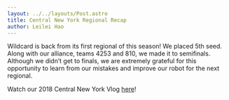 ```yaml
---
layout: ../../layouts/Post.astro
title: Central New York Regional Recap
author: Leilei Hao
---
```


Wildcard is back from its first regional of this season!
We placed 5th seed.
Along with our alliance, teams 4253 and 810, we made it to semifinals.
Although we didn’t get to finals, we are extremely grateful for this opportunity to learn from our mistakes and improve our robot for the next regional.

Watch our 2018 Central New York Vlog [here](https://www.youtube.com/watch?v=mqDRaD3IcsE)!
